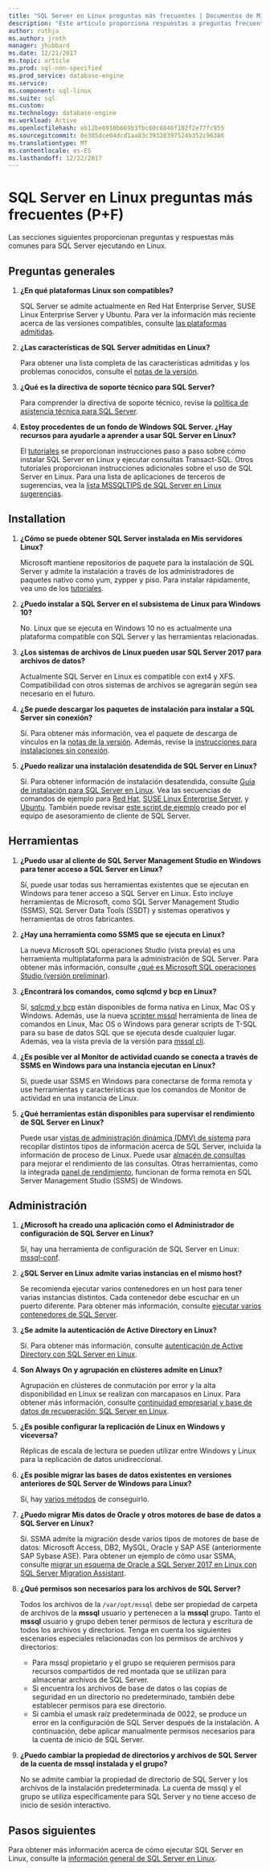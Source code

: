 ```yaml
---
title: "SQL Server en Linux preguntas más frecuentes | Documentos de Microsoft"
description: "Este artículo proporciona respuestas a preguntas frecuentes acerca de SQL Server que se ejecute en Linux."
author: rothja
ms.author: jroth
manager: jhubbard
ms.date: 12/21/2017
ms.topic: article
ms.prod: sql-non-specified
ms.prod_service: database-engine
ms.service: 
ms.component: sql-linux
ms.suite: sql
ms.custom: 
ms.technology: database-engine
ms.workload: Active
ms.openlocfilehash: eb12be6910b669b3fbc60c8846f102f2e77fc955
ms.sourcegitcommit: 0e305dce04dcd1aa83c39328397524b352c96386
ms.translationtype: MT
ms.contentlocale: es-ES
ms.lasthandoff: 12/22/2017
---
```

# <a name="sql-server-on-linux-frequently-asked-questions-faq"></a>SQL Server en Linux preguntas más frecuentes (P+F)

Las secciones siguientes proporcionan preguntas y respuestas más comunes para SQL Server ejecutando en Linux.

## <a name="general-questions"></a>Preguntas generales

1. **¿En qué plataformas Linux son compatibles?**

   SQL Server se admite actualmente en Red Hat Enterprise Server, SUSE Linux Enterprise Server y Ubuntu. Para ver la información más reciente acerca de las versiones compatibles, consulte [las plataformas admitidas](sql-server-linux-setup.md#supportedplatforms).

1. **¿Las características de SQL Server admitidas en Linux?**

   Para obtener una lista completa de las características admitidas y los problemas conocidos, consulte el [notas de la versión](sql-server-linux-release-notes.md).

1. **¿Qué es la directiva de soporte técnico para SQL Server?**

   Para comprender la directiva de soporte técnico, revise la [política de asistencia técnica para SQL Server](https://support.microsoft.com/help/4047326/support-policy-for-microsoft-sql-server).

1. **Estoy procedentes de un fondo de Windows SQL Server. ¿Hay recursos para ayudarle a aprender a usar SQL Server en Linux?**

   El [tutoriales](sql-server-linux-setup.md#platforms) se proporcionan instrucciones paso a paso sobre cómo instalar SQL Server en Linux y ejecutar consultas Transact-SQL. Otros tutoriales proporcionan instrucciones adicionales sobre el uso de SQL Server en Linux. Para una lista de aplicaciones de terceros de sugerencias, vea la [lista MSSQLTIPS de SQL Server en Linux sugerencias](https://www.mssqltips.com/sql-server-tip-category/226/sql-server-on-linux/).

## <a name="installation"></a>Installation

1. **¿Cómo se puede obtener SQL Server instalada en Mis servidores Linux?**

   Microsoft mantiene repositorios de paquete para la instalación de SQL Server y admite la instalación a través de los administradores de paquetes nativo como yum, zypper y piso. Para instalar rápidamente, vea uno de los [tutoriales](sql-server-linux-setup.md#platforms).

1. **¿Puedo instalar a SQL Server en el subsistema de Linux para Windows 10?**

   No. Linux que se ejecuta en Windows 10 no es actualmente una plataforma compatible con SQL Server y las herramientas relacionadas.

1. **¿Los sistemas de archivos de Linux pueden usar SQL Server 2017 para archivos de datos?**

   Actualmente SQL Server en Linux es compatible con ext4 y XFS. Compatibilidad con otros sistemas de archivos se agregarán según sea necesario en el futuro.

1. **¿Se puede descargar los paquetes de instalación para instalar a SQL Server sin conexión?**

   Sí. Para obtener más información, vea el paquete de descarga de vínculos en la [notas de la versión](sql-server-linux-release-notes.md). Además, revise la [instrucciones para instalaciones sin conexión](sql-server-linux-setup.md#offline).

1. **¿Puedo realizar una instalación desatendida de SQL Server en Linux?**

   Sí. Para obtener información de instalación desatendida, consulte [Guía de instalación para SQL Server en Linux](sql-server-linux-setup.md#unattended). Vea las secuencias de comandos de ejemplo para [Red Hat](sample-unattended-install-redhat.md), [SUSE Linux Enterprise Server](sample-unattended-install-suse.md), y [Ubuntu](sample-unattended-install-ubuntu.md). También puede revisar [este script de ejemplo](https://blogs.msdn.microsoft.com/sqlcat/2017/10/03/unattended-install-and-configuration-for-sql-server-2017-on-linux/) creado por el equipo de asesoramiento de cliente de SQL Server.

## <a name="tools"></a>Herramientas

1. **¿Puedo usar al cliente de SQL Server Management Studio en Windows para tener acceso a SQL Server en Linux?**

   Sí, puede usar todas sus herramientas existentes que se ejecutan en Windows para tener acceso a SQL Server en Linux. Esto incluye herramientas de Microsoft, como SQL Server Management Studio (SSMS), SQL Server Data Tools (SSDT) y sistemas operativos y herramientas de otros fabricantes.

1. **¿Hay una herramienta como SSMS que se ejecuta en Linux?**

   La nueva Microsoft SQL operaciones Studio (vista previa) es una herramienta multiplataforma para la administración de SQL Server. Para obtener más información, consulte [¿qué es Microsoft SQL operaciones Studio (versión preliminar)](../sql-operations-studio/what-is.md).

1. **¿Encontrará los comandos, como sqlcmd y bcp en Linux?**

   Sí, [sqlcmd y bcp](sql-server-linux-setup-tools.md) están disponibles de forma nativa en Linux, Mac OS y Windows. Además, use la nueva [scripter mssql](https://github.com/Microsoft/mssql-scripter) herramienta de línea de comandos en Linux, Mac OS o Windows para generar scripts de T-SQL para su base de datos SQL que se ejecuta desde cualquier lugar. Además, vea la vista previa de la versión para [mssql cli](https://blogs.technet.microsoft.com/dataplatforminsider/2017/12/12/try-mssql-cli-a-new-interactive-command-line-tool-for-sql-server/).

1. **¿Es posible ver al Monitor de actividad cuando se conecta a través de SSMS en Windows para una instancia ejecutan en Linux?**

   Sí, puede usar SSMS en Windows para conectarse de forma remota y use herramientas y características que los comandos de Monitor de actividad en una instancia de Linux.

1. **¿Qué herramientas están disponibles para supervisar el rendimiento de SQL Server en Linux?**

   Puede usar [vistas de administración dinámica (DMV) de sistema](../relational-databases/system-dynamic-management-views/system-dynamic-management-views.md) para recopilar distintos tipos de información acerca de SQL Server, incluida la información de proceso de Linux. Puede usar [almacén de consultas](../relational-databases/performance/monitoring-performance-by-using-the-query-store.md) para mejorar el rendimiento de las consultas. Otras herramientas, como la integrada [panel de rendimiento](https://blogs.msdn.microsoft.com/sql_server_team/new-in-ssms-performance-dashboard-built-in/), funcionan de forma remota en SQL Server Management Studio (SSMS) de Windows.

## <a name="administration"></a>Administración

1. **¿Microsoft ha creado una aplicación como el Administrador de configuración de SQL Server en Linux?**

   Sí, hay una herramienta de configuración de SQL Server en Linux: [mssql-conf](sql-server-linux-configure-mssql-conf.md).

1. **¿SQL Server en Linux admite varias instancias en el mismo host?**

   Se recomienda ejecutar varios contenedores en un host para tener varias instancias distintos. Cada contenedor debe escuchar en un puerto diferente. Para obtener más información, consulte [ejecutar varios contenedores de SQL Server](sql-server-linux-configure-docker.md#run-multiple-sql-server-containers).

1. **¿Se admite la autenticación de Active Directory en Linux?**

   Sí. Para obtener más información, consulte [autenticación de Active Directory con SQL Server en Linux](sql-server-linux-active-directory-authentication.md).

1. **Son Always On y agrupación en clústeres admite en Linux?**

   Agrupación en clústeres de conmutación por error y la alta disponibilidad en Linux se realizan con marcapasos en Linux. Para obtener más información, consulte [continuidad empresarial y base de datos de recuperación: SQL Server en Linux](sql-server-linux-business-continuity-dr.md).

1. **¿Es posible configurar la replicación de Linux en Windows y viceversa?**

   Réplicas de escala de lectura se pueden utilizar entre Windows y Linux para la replicación de datos unidireccional.

1. **¿Es posible migrar las bases de datos existentes en versiones anteriores de SQL Server de Windows para Linux?**

   Sí, hay [varios métodos](sql-server-linux-migrate-overview.md) de conseguirlo.

1. **¿Puedo migrar Mis datos de Oracle y otros motores de base de datos a SQL Server en Linux?**

   Sí. SSMA admite la migración desde varios tipos de motores de base de datos: Microsoft Access, DB2, MySQL, Oracle y SAP ASE (anteriormente SAP Sybase ASE). Para obtener un ejemplo de cómo usar SSMA, consulte [migrar un esquema de Oracle a SQL Server 2017 en Linux con SQL Server Migration Assistant](../ssma/oracle/sql-server-linux-convert-from-oracle.md?toc=%2fsql%2flinux%2ftoc.json).

1. **¿Qué permisos son necesarios para los archivos de SQL Server?**

   Todos los archivos de la `/var/opt/mssql` debe ser propiedad de carpeta de archivos de la **mssql** usuario y pertenecen a la **mssql** grupo. Tanto el **mssql** usuario y grupo deben tener permisos de lectura y escritura de todos los archivos y directorios. Tenga en cuenta los siguientes escenarios especiales relacionadas con los permisos de archivos y directorios:

   * Para mssql propietario y el grupo se requieren permisos para recursos compartidos de red montada que se utilizan para almacenar archivos de SQL Server.
   * Si encuentra los archivos de base de datos o las copias de seguridad en un directorio no predeterminado, también debe establecer permisos para ese directorio.
   * Si cambia el umask raíz predeterminada de 0022, se produce un error en la configuración de SQL Server después de la instalación. A continuación, debe aplicar manualmente permisos necesarios para la cuenta de inicio de SQL Server.

1. **¿Puedo cambiar la propiedad de directorios y archivos de SQL Server de la cuenta de mssql instalada y el grupo?**

   No se admite cambiar la propiedad de directorio de SQL Server y los archivos de la instalación predeterminada. La cuenta de mssql y el grupo se utiliza específicamente para SQL Server y no tiene acceso de inicio de sesión interactivo.

## <a name="next-steps"></a>Pasos siguientes

Para obtener más información acerca de cómo ejecutar SQL Server en Linux, consulte la [información general de SQL Server en Linux](sql-server-linux-overview.md).